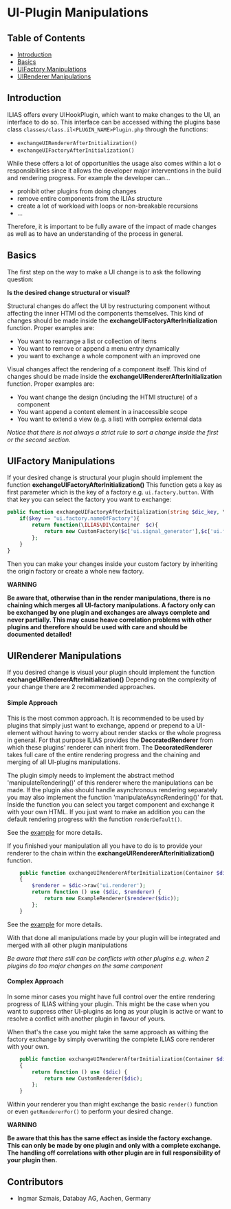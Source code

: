 # UI-Plugin Manipulations

## Table of Contents
* [Introduction](#basics)
* [Basics](#basics)
* [UIFactory Manipulations](#uifactory-manipulations)
* [UIRenderer Manipulations](#uirenderer-manipulations)

## Introduction

ILIAS offers every UIHookPlugin, which want to make changes to the UI, an interface to do so.
This interface can be accessed withing the plugins base class `classes/class.il<PLUGIN_NAME>Plugin.php` through the
functions:
- `exchangeUIRendererAfterInitialization()`
- `exchangeUIFactoryAfterInitialization()`

While these offers a lot of opportunities the usage also comes within a lot o responsibilities since it allows the
developer major interventions in the build and rendering progress. For example the developer can...
- prohibit other plugins from doing changes
- remove entire components from the ILIAs structure
- create a lot of workload with loops or non-breakable recursions
- ...

Therefore, it is important to be fully aware of the impact of made changes as well as to have an understanding of the
process in general.

## Basics

The first step on the way to make a UI change is to ask the following question:

**Is the desired change structural or visual?**

Structural changes do affect the UI by restructuring component without affecting the inner HTMl od the components themselves.
This kind of changes should be made inside the **exchangeUIFactoryAfterInitialization** function.
Proper examples are:
- You want to rearrange a list or collection of items
- You want to remove or append a menu entry dynamically
- you want to exchange a whole component with an improved one

Visual changes affect the rendering of a component itself.
This kind of changes should be made inside the **exchangeUIRendererAfterInitialization** function.
Proper examples are:
- You want change the design (including the HTMl structure) of a component
- You want append a content element in a inaccessible scope
- You want to extend a view (e.g. a list) with complex external data

*Notice that there is not always a strict rule to sort a change inside the first or the second section.*

## UIFactory Manipulations

If your desired change is structural your plugin should implement the function **exchangeUIFactoryAfterInitialization()**
This function gets a key as first parameter which is the key of a factory e.g. `ui.factory.button`.
With that key you can select the factory you want to exchange:
```php
public function exchangeUIFactoryAfterInitialization(string $dic_key, \ILIAS\DI\Container $dic) : Closure
    if($key == "ui.factory.nameOfFactory"){
        return function(\ILIAS\DI\Container  $c){
            return new CustomFactory($c['ui.signal_generator'],$c['ui.factory.maincontrols.slate']);
        };
    }
}
```

Then you can make your changes inside your custom factory by inheriting the origin factory or create a whole new factory.

**WARNING**

**Be aware that, otherwise than in the render manipulations, there is no chaining which merges all UI-factory manipulations.
A factory only can be exchanged by one plugin and exchanges are always complete and never partially.
This may cause heave correlation problems with other plugins and therefore should be used with care and should be documented detailed!**

## UIRenderer Manipulations

If you desired change is visual your plugin should implement the function **exchangeUIRendererAfterInitialization()**
Depending on the complexity of your change there are 2 recommended approaches.

#### Simple Approach

This is the most common approach. It is recommended to be used by plugins that simply just want to exchange, append or prepend
to a UI-element without having to worry about render stacks or the whole progress in general. For that purpose ILIAS provides the **DecoratedRenderer** from which these plugins' renderer can inherit from.
The **DecoratedRenderer** takes full care of the entire rendering progress and the chaining and merging of all UI-plugins manipulations.

The plugin simply needs to implement the abstract method 'manipulateRendering()' of this renderer where the manipulations can be made.
If the plugin also should handle asynchronous rendering separately you may also implement the function 'manipulateAsyncRendering()' for that.
Inside the function you can select you target component and exchange it with your own HTML.
If you just want to make an addition you can the default rendering progress with the function `renderDefault()`.

See the [example](code-examples/ui-exchange/00_base_classes/ExampleRenderer.php) for more details.

If you finished your manipulation all you have to do is to provide your renderer to the chain within the **exchangeUIRendererAfterInitialization()** function.

```php
    public function exchangeUIRendererAfterInitialization(Container $dic): Closure
    {
        $renderer = $dic->raw('ui.renderer');
        return function () use ($dic, $renderer) {
            return new ExampleRenderer($renderer($dic));
        };
    }
```

See the [example](code-examples/ui-exchange/00_base_classes/ExamplePlugin.php) for more details.

With that done all manipulations made by your plugin will be integrated and merged with all other plugin manipulations

*Be aware that there still can be conflicts with other plugins e.g. when 2 plugins do too major changes on the same component*


#### Complex Approach

In some minor cases you might have full control over the entire rendering progress of ILIAS withing your plugin.
This might be the case when you want to suppress other UI-plugins as long as your plugin is active or want to resolve a conflict
with another plugin in favour of yours.

When that's the case you might take the same approach as withing the factory exchange by simply overwriting the complete
ILIAS core renderer with your own.

```php
    public function exchangeUIRendererAfterInitialization(Container $dic): Closure
    {
        return function () use ($dic) {
            return new CustomRenderer($dic);
        };
    }
```

Within your renderer you than might exchange the basic `render()` function or even `getRendererFor()` to perform your desired change.

**WARNING**

**Be aware that this has the same effect as inside the factory exchange. This can only be made by one plugin and only
with a complete exchange. The handling off correlations with other plugin are in full responsibility of your plugin then.**

## Contributors
* Ingmar Szmais, Databay AG, Aachen, Germany
